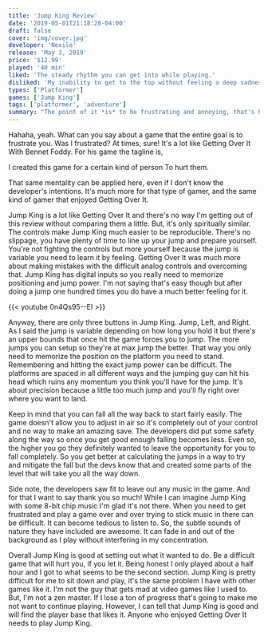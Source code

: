 ```yaml
---
title: 'Jump King Review'
date: '2019-05-01T21:18:28-04:00'
draft: false
cover: 'img/cover.jpg'
developer: 'Nexile'
release: 'May 3, 2019'
price: '$12.99'
played: '40 min'
liked: 'The steady rhythm you can get into while playing.'
disliked: 'My inability to get to the top without feeling a deep sadness.'
types: ['Platformer']
games: ['Jump King']
tags: ['platformer', 'adventure']
summary: "The point of it *is* to be frustrating and annoying, that's how you know it's working."
---
```


Hahaha, yeah. What can you say about a game that the entire goal is to frustrate you. Was I frustrated? At times, sure! It's a lot like Getting Over It With Bennet Foddy. For his game the tagline is,

I created this game
for a certain kind of person
To hurt them.

That same mentality can be applied here, even if I don't know the developer's intentions. It's much more for that type of gamer, and the same kind of gamer that enjoyed Getting Over It.

Jump King is a lot like Getting Over It and there's no way I'm getting out of this review without comparing them a little. But, it's only spiritually similar. The controls make Jump King much easier to be reproducible. There's no slippage, you have plenty of time to line up your jump and prepare yourself. You're not fighting the controls but more yourself because the jump is variable you need to learn it by feeling. Getting Over It was much more about making mistakes with the difficult analog controls and overcoming that. Jump King has digital inputs so you really need to memorize positioning and jump power. I'm not saying that's easy though but after doing a jump one hundred times you do have a much better feeling for it.

{{< youtube 0n4Qs95--EI >}}

Anyway, there are only three buttons in Jump King. Jump, Left, and Right. As I said the jump is variable depending on how long you hold it but there's an upper bounds that once hit the game forces you to jump. The more jumps you can setup so they're at max jump the better. That way you only need to memorize the position on the platform you need to stand. Remembering and hitting the exact jump power can be difficult. The platforms are spaced in all different ways and the jumping guy can hit his head which ruins any momentum you think you'll have for the jump. It's about precision because a little too much jump and you'll fly right over where you want to land.

Keep in mind that you can fall all the way back to start fairly easily. The game doesn't allow you to adjust in air so it's completely out of your control and no way to make an amazing save. The developers did put some safety along the way so once you get good enough falling becomes less. Even so, the higher you go they definitely wanted to leave the opportunity for you to fall completely. So you get better at calculating the jumps in a way to try and mitigate the fall but the devs know that and created some parts of the level that will take you all the way down.

Side note, the developers saw fit to leave out any music in the game. And for that I want to say thank you so much! While I can imagine Jump King with some 8-bit chip music I'm glad it's not there. When you need to get frustrated and play a game over and over trying to stick music in there can be difficult. It can become tedious to listen to. So, the subtle sounds of nature they have included are awesome. It can fade in and out of the background as I play without interfering in my concentration.

Overall Jump King is good at setting out what it wanted to do. Be a difficult game that will hurt you, if you let it. Being honest I only played about a half hour and I got to what seems to be the second section. Jump King is pretty difficult for me to sit down and play, it's the same problem I have with other games like it. I'm not the guy that gets mad at video games like I used to. But, I'm not a zen master. If I lose a ton of progress that's going to make me not want to continue playing. However, I can tell that Jump King is good and will find the player base that likes it. Anyone who enjoyed Getting Over It needs to play Jump King.
